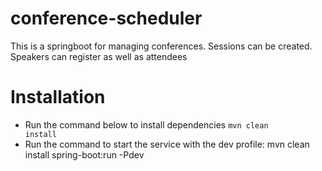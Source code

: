 # conference-scheduler
This is a springboot for managing conferences. Sessions can be created. Speakers can register as well as attendees

# Installation
- Run the command  below to install dependencies <code>mvn clean install  </code> 
- Run the command to start the service with the dev profile: mvn clean install spring-boot:run -Pdev
